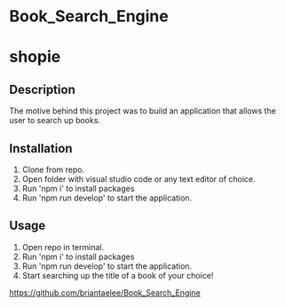 # Book_Search_Engine

# shopie

## Description
The motive behind this project was to build an application that allows the user to search up books. 
 
## Installation
1. Clone from repo.
2. Open folder with visual studio code or any text editor of choice.
3. Run 'npm i' to install packages
4. Run 'npm run develop' to start the application.

## Usage
1. Open repo in terminal.
2. Run 'npm i' to install packages
4. Run 'npm run develop' to start the application.
5. Start searching up the title of a book of your choice!

https://github.com/briantaelee/Book_Search_Engine